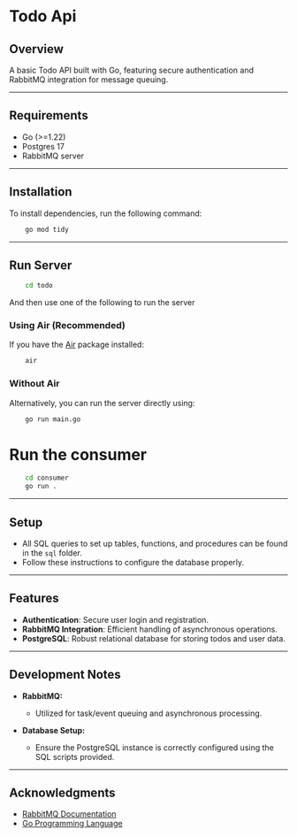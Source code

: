 # Todo Api

## Overview
A basic Todo API built with Go, featuring secure authentication and RabbitMQ integration for message queuing.

---

## Requirements

- Go (>=1.22)
- Postgres 17
- RabbitMQ server

---

## Installation

To install dependencies, run the following command:
```bash
    go mod tidy
```

---

## Run Server

```bash
    cd todo
```
And then use one of the following to run the server
### Using Air (Recommended)
If you have the <a href="https://github.com/air-verse/air">Air</a> package installed:
```bash
    air
```

### Without Air
Alternatively, you can run the server directly using:
```bash
    go run main.go
```
# Run the consumer

```bash
    cd consumer
    go run .
```
---

## Setup

- All SQL queries to set up tables, functions, and procedures can be found in the `sql` folder.
- Follow these instructions to configure the database properly.

---

## Features

- **Authentication**: Secure user login and registration.
- **RabbitMQ Integration**: Efficient handling of asynchronous operations.
- **PostgreSQL**: Robust relational database for storing todos and user data.

---

## Development Notes

- **RabbitMQ:**
  - Utilized for task/event queuing and asynchronous processing.

- **Database Setup:**
  - Ensure the PostgreSQL instance is correctly configured using the SQL scripts provided.

---

## Acknowledgments

- [RabbitMQ Documentation](https://www.rabbitmq.com/documentation.html)
- [Go Programming Language](https://golang.org/doc/)
